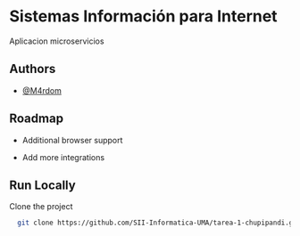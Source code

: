 
# Sistemas Información para Internet

Aplicacion microservicios


## Authors

- [@M4rdom](https://www.github.com/M4rdom)


## Roadmap

- Additional browser support

- Add more integrations


## Run Locally

Clone the project

```bash
  git clone https://github.com/SII-Informatica-UMA/tarea-1-chupipandi.git
```
